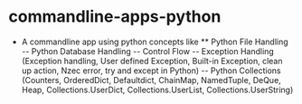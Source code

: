 # commandline-apps-python
* A commandline app using python concepts like
  ** Python File Handling
  -- Python Database Handling
  -- Control Flow
  -- Exception Handling (Exception handling, User defined Exception, Built-in Exception, clean up action, Nzec error, try and except in Python)
  -- Python Collections (Counters, OrderedDict, Defaultdict, ChainMap, NamedTuple, DeQue, Heap, Collections.UserDict, Collections.UserList, Collections.UserString)

